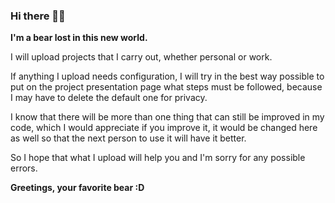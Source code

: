 ### Hi there 👋🐻


**I'm a bear lost in this new world.**

I will upload projects that I carry out, whether personal or work.

If anything I upload needs configuration, I will try in the best way possible to put on the project presentation page what steps must be followed, because I may have to delete the default one for privacy.

I know that there will be more than one thing that can still be improved in my code, which I would appreciate if you improve it, it would be changed here as well so that the next person to use it will have it better.

So I hope that what I upload will help you and I'm sorry for any possible errors.

**Greetings, your favorite bear :D**

<!--
**Bears-kawai/Bears-kawai** is a ✨ _special_ ✨ repository because its `README.md` (this file) appears on your GitHub profile.

Here are some ideas to get you started:

- 🔭 I’m currently working on ...
- 🌱 I’m currently learning ...
- 👯 I’m looking to collaborate on ...
- 🤔 I’m looking for help with ...
- 💬 Ask me about ...
- 📫 How to reach me: ...
- 😄 Pronouns: ...
- ⚡ Fun fact: ...
-->
